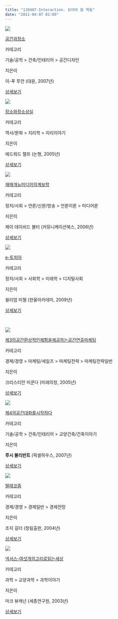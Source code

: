 ```yaml
---
title: "110407-Interaction. 읽어야 할 책들"
date: "2011-04-07 01:00"
---
```


[![](http://book.daum-img.net/R72x100/KOR9788986169027)](http://book.daum.net/detail/book.do?bookid=KOR9788986169027)

[공간과장소](http://book.daum.net/detail/book.do?bookid=KOR9788986169027)

카테고리

기술/공학 > 건축/인테리어 > 공간디자인

지은이

이-푸 투안 (대윤, 2007년)

[상세보기](http://book.daum.net/detail/book.do?bookid=KOR9788986169027)

  

[![](http://book.daum-img.net/P72x100/KOR9788990618092)](http://book.daum.net/detail/book.do?bookid=KOR9788990618092)

[장소와장소상실](http://book.daum.net/detail/book.do?bookid=KOR9788990618092)

카테고리

역사/문화 > 지리학 > 지리이야기

지은이

에드워드 렐프 (논형, 2005년)

[상세보기](http://book.daum.net/detail/book.do?bookid=KOR9788990618092)

  
  

[![](http://book.daum-img.net/R72x100/KOR9788984995901)](http://book.daum.net/detail/book.do?bookid=KOR9788984995901)

[재매개뉴미디어의계보학](http://book.daum.net/detail/book.do?bookid=KOR9788984995901)

카테고리

정치/사회 > 언론/신문/방송 > 언론이론 > 미디어론

지은이

제이 데이비드 볼터 (커뮤니케이션북스, 2006년)

[상세보기](http://book.daum.net/detail/book.do?bookid=KOR9788984995901)

  
  

[![](http://book.daum-img.net/R72x100/KOR9788946040663)](http://book.daum.net/detail/book.do?bookid=KOR9788946040663)

[e-토피아](http://book.daum.net/detail/book.do?bookid=KOR9788946040663)

카테고리

정치/사회 > 사회학 > 미래학 > 디지털사회

지은이

윌리엄 미첼 (한울아카데미, 2009년)

[상세보기](http://book.daum.net/detail/book.do?bookid=KOR9788946040663)

   

[![](http://book.daum-img.net/R72x100/KOR9788989353997)](http://book.daum.net/detail/book.do?bookid=KOR9788989353997)

[제3의공간환상적인체험을제공하는공간연출마케팅](http://book.daum.net/detail/book.do?bookid=KOR9788989353997)

카테고리

경제/경영 > 마케팅/세일즈 > 마케팅전략 > 마케팅전략일반

지은이

크리스티안 미쿤다 (미래의창, 2005년)

[상세보기](http://book.daum.net/detail/book.do?bookid=KOR9788989353997)

  

[![](http://book.daum-img.net/R72x100/KOR9788995889725)](http://book.daum.net/detail/book.do?bookid=KOR9788995889725)

[제4의공간대화를시작하다](http://book.daum.net/detail/book.do?bookid=KOR9788995889725)

카테고리

기술/공학 > 건축/인테리어 > 교양건축/건축이야기

지은이

**루시 불리반트** (픽셀하우스, 2007년)

[상세보기](http://book.daum.net/detail/book.do?bookid=KOR9788995889725)

  

[![](http://book.daum-img.net/R72x100/KOR9788935205424)](http://book.daum.net/detail/book.do?bookid=KOR9788935205424)

[텔레코즘](http://book.daum.net/detail/book.do?bookid=KOR9788935205424)

카테고리

경제/경영 > 경제일반 > 경제전망

지은이

조지 길더 (청림출판, 2004년)

[상세보기](http://book.daum.net/detail/book.do?bookid=KOR9788935205424)

  

[![](http://book.daum-img.net/R72x100/KOR9788986698527)](http://book.daum.net/detail/book.do?bookid=KOR9788986698527)

[넥서스-여섯개의고리로읽는세상](http://book.daum.net/detail/book.do?bookid=KOR9788986698527)

카테고리

과학 > 교양과학 > 과학이야기

지은이

마크 뷰캐넌 (세종연구원, 2003년)

[상세보기](http://book.daum.net/detail/book.do?bookid=KOR9788986698527)
